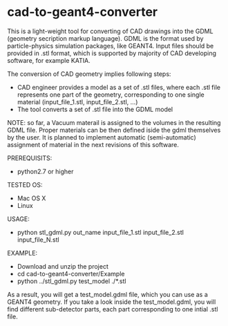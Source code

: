 # cad-to-geant4-converter

This is a light-weight tool for converting of CAD drawings into the GDML (geometry secription markup language). GDML is the format used by particle-physics simulation packages, like GEANT4. Input files should be provided in .stl format, which is supported by majority of CAD developing software, for example KATIA. 

The conversion of CAD geometry implies following steps: 
 - CAD engineer provides a model as a set of .stl files, where each .stl file represents one part of the geometry, corresponding to one single material (input_file_1.stl, input_file_2.stl, ...)
 - The tool converts a set of .stl file into the GDML model
  

NOTE: so far, a Vacuum materail is assigned to the volumes in the resulting GDML file. Proper materials can be then defined iside the gdml themselves by the user. It is planned to implement automatic (semi-automatic) assignment of material in the next revisions of this software.

PREREQUISITS:
 - python2.7 or higher 

TESTED OS: 
 - Mac OS X
 - Linux

USAGE: 
 - python stl_gdml.py out_name  input_file_1.stl input_file_2.stl input_file_N.stl



EXAMPLE: 
 - Download and unzip the project
 - cd cad-to-geant4-converter/Example
 - python ../stl_gdml.py test_model ./*.stl 

As a result, you will get a test_model.gdml file, which you can use as a GEANT4 geometry. If you take a look inside the test_model.gdml, you will find different sub-detector parts, each part corresponding to one intial .stl file.
